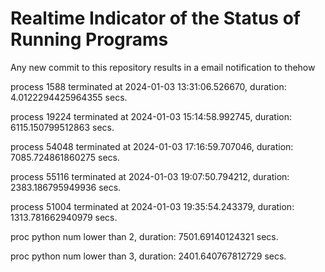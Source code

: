 # Realtime Indicator of the Status of Running Programs
Any new commit to this repository results in a email notification to thehow

process 1588 terminated at 2024-01-03 13:31:06.526670, duration: 4.0122294425964355 secs.

process 19224 terminated at 2024-01-03 15:14:58.992745, duration: 6115.150799512863 secs.

process 54048 terminated at 2024-01-03 17:16:59.707046, duration: 7085.724861860275 secs.

process 55116 terminated at 2024-01-03 19:07:50.794212, duration: 2383.186795949936 secs.

process 51004 terminated at 2024-01-03 19:35:54.243379, duration: 1313.781662940979 secs.


proc python num lower than 2, duration: 7501.69140124321 secs.

proc python num lower than 3, duration: 2401.640767812729 secs.
